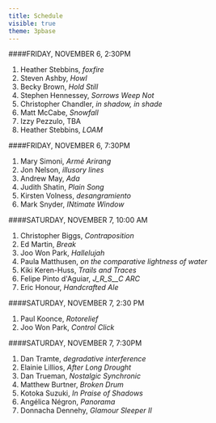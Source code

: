 ```yaml
---
title: Schedule
visible: true
theme: 3pbase
---
```


####FRIDAY, NOVEMBER 6, 2:30PM

1. Heather Stebbins, _foxfire_
2. Steven Ashby, _Howl_
3. Becky Brown, _Hold Still_
4. Stephen Hennessey, _Sorrows Weep Not_
5. Christopher Chandler, _in shadow, in shade_
6. Matt McCabe, _Snowfall_
7. Izzy Pezzulo, TBA
8. Heather Stebbins, _LOAM_

####FRIDAY, NOVEMBER 6, 7:30PM

1. Mary Simoni, _Armé Arirang_
2. Jon Nelson, _illusory lines_
3. Andrew May, _Ada_
4. Judith Shatin, _Plain Song_
5. Kirsten Volness, _desangramiento_
6. Mark Snyder, _INtimate Window_

####SATURDAY, NOVEMBER 7, 10:00 AM

1. Christopher Biggs, _Contraposition_
2. Ed Martin, _Break_
3. Joo Won Park, _Hallelujah_
4. Paula Matthusen, _on the comparative lightness of water_
5. Kiki Keren-Huss, _Trails and Traces_
6. Felipe Pinto d'Aguiar, _J\_R\_S\_\_C ARC_
7. Eric Honour, _Handcrafted Ale_

####SATURDAY, NOVEMBER 7, 2:30 PM

1. Paul Koonce, _Rotorelief_
2. Joo Won Park, _Control Click_

####SATURDAY, NOVEMBER 7, 7:30PM

1. Dan Tramte, _degradative interference_
2. Elainie Lillios, _After Long Drought_
3. Dan Trueman, _Nostalgic Synchronic_
4. Matthew Burtner, _Broken Drum_
5. Kotoka Suzuki, _In Praise of Shadows_
6. Angélica Négron, _Panorama_
7. Donnacha Dennehy, _Glamour Sleeper II_